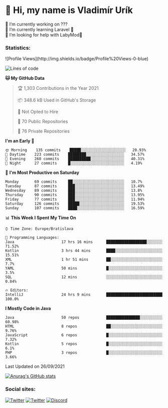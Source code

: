 <h1> 👋 Hi, my name is Vladimír Urík</h1>
<p>
 🔭 I’m currently working on ???<br>
 🌱 I’m currently learning Laravel 💙<br>
 🤔 I’m looking for help with LabyMod💝<br>
</p>
<h3>Statistics:</h3>
<!--START_SECTION:waka-->
![Profile Views](http://img.shields.io/badge/Profile%20Views-0-blue)

![Lines of code](https://img.shields.io/badge/From%20Hello%20World%20I%27ve%20Written-4.0%20million%20lines%20of%20code-blue)

**🐱 My GitHub Data** 

> 🏆 1,303 Contributions in the Year 2021
 > 
> 📦 348.6 kB Used in GitHub's Storage 
 > 
> 🚫 Not Opted to Hire
 > 
> 📜 70 Public Repositories 
 > 
> 🔑 76 Private Repositories  
 > 
**I'm an Early 🐤** 

```text
🌞 Morning    135 commits    █████░░░░░░░░░░░░░░░░░░░░   20.93% 
🌆 Daytime    223 commits    ████████░░░░░░░░░░░░░░░░░   34.57% 
🌃 Evening    260 commits    ██████████░░░░░░░░░░░░░░░   40.31% 
🌙 Night      27 commits     █░░░░░░░░░░░░░░░░░░░░░░░░   4.19%

```
📅 **I'm Most Productive on Saturday** 

```text
Monday       69 commits     ██░░░░░░░░░░░░░░░░░░░░░░░   10.7% 
Tuesday      87 commits     ███░░░░░░░░░░░░░░░░░░░░░░   13.49% 
Wednesday    89 commits     ███░░░░░░░░░░░░░░░░░░░░░░   13.8% 
Thursday     90 commits     ███░░░░░░░░░░░░░░░░░░░░░░   13.95% 
Friday       77 commits     ███░░░░░░░░░░░░░░░░░░░░░░   11.94% 
Saturday     126 commits    █████░░░░░░░░░░░░░░░░░░░░   19.53% 
Sunday       107 commits    ████░░░░░░░░░░░░░░░░░░░░░   16.59%

```


📊 **This Week I Spent My Time On** 

```text
⌚︎ Time Zone: Europe/Bratislava

💬 Programming Languages: 
Java                     17 hrs 16 mins      ██████████████████░░░░░░░   71.52% 
Kotlin                   3 hrs 44 mins       ████░░░░░░░░░░░░░░░░░░░░░   15.51% 
XML                      1 hr 51 mins        ██░░░░░░░░░░░░░░░░░░░░░░░   7.7% 
YAML                     50 mins             █░░░░░░░░░░░░░░░░░░░░░░░░   3.5% 
SQL                      12 mins             ░░░░░░░░░░░░░░░░░░░░░░░░░   0.84%

🔥 Editors: 
IntelliJ                 24 hrs 9 mins       █████████████████████████   100.0%

```

**I Mostly Code in Java** 

```text
Java                     50 repos            ███████████████░░░░░░░░░░   60.98% 
HTML                     8 repos             ██░░░░░░░░░░░░░░░░░░░░░░░   9.76% 
JavaScript               6 repos             █░░░░░░░░░░░░░░░░░░░░░░░░   7.32% 
Kotlin                   5 repos             █░░░░░░░░░░░░░░░░░░░░░░░░   6.1% 
PHP                      3 repos             █░░░░░░░░░░░░░░░░░░░░░░░░   3.66%

```



 Last Updated on 26/09/2021
<!--END_SECTION:waka-->

[![Anurag's GitHub stats](https://github-readme-stats.vercel.app/api?username=vladimir-urik)](https://github.com/anuraghazra/github-readme-stats)

<h3>Social sites:</h3>
<p><a href="https://twitter.com/GGGEDR" target="_blank"><img alt="Twitter" src="https://img.shields.io/badge/twitter-%231DA1F2.svg?&style=for-the-badge&logo=twitter&logoColor=white" /></a> <a href="https://www.reddit.com/user/GGGEDR" target="_blank"><img alt="Twitter" src="https://img.shields.io/badge/reddit-%23FE6262.svg?&style=for-the-badge&logo=reddit&logoColor=white" /></a> <a href="https://discord.com/users/535708984959827978" target="_blank"><img alt="Discord" src="https://img.shields.io/badge/discord-%235865f2.svg?&style=for-the-badge&logo=discord&logoColor=white" />
</p>
